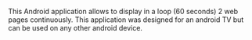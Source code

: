 This Android application allows to display in a loop (60 seconds) 2 web pages continuously. This application was designed for an android TV but can be used on any other android device.
